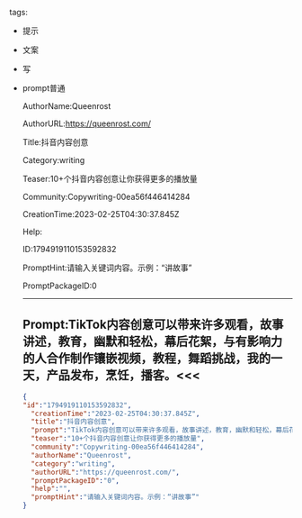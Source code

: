  tags: 
- 提示
- 文案
- 写
- prompt普通

  AuthorName:Queenrost

  AuthorURL:https://queenrost.com/

  Title:抖音内容创意

  Category:writing

  Teaser:10+个抖音内容创意让你获得更多的播放量

  Community:Copywriting-00ea56f446414284

  CreationTime:2023-02-25T04:30:37.845Z

  Help:

  ID:1794919110153592832

  PromptHint:请输入关键词内容。示例：“讲故事”

  PromptPackageID:0

  ---

  ## Prompt:TikTok内容创意可以带来许多观看，故事讲述，教育，幽默和轻松，幕后花絮，与有影响力的人合作制作镶嵌视频，教程，舞蹈挑战，我的一天，产品发布，烹饪，播客。<<<

  ```json
  {
  "id":"1794919110153592832",
    "creationTime":"2023-02-25T04:30:37.845Z",
    "title":"抖音内容创意",
    "prompt":"TikTok内容创意可以带来许多观看，故事讲述，教育，幽默和轻松，幕后花絮，与有影响力的人合作制作镶嵌视频，教程，舞蹈挑战，我的一天，产品发布，烹饪，播客。<<<",
    "teaser":"10+个抖音内容创意让你获得更多的播放量",
    "community":"Copywriting-00ea56f446414284",
    "authorName":"Queenrost",
    "category":"writing",
    "authorURL":"https://queenrost.com/",
    "promptPackageID":"0",
    "help":"",
    "promptHint":"请输入关键词内容。示例：“讲故事”"
  }
  ```
